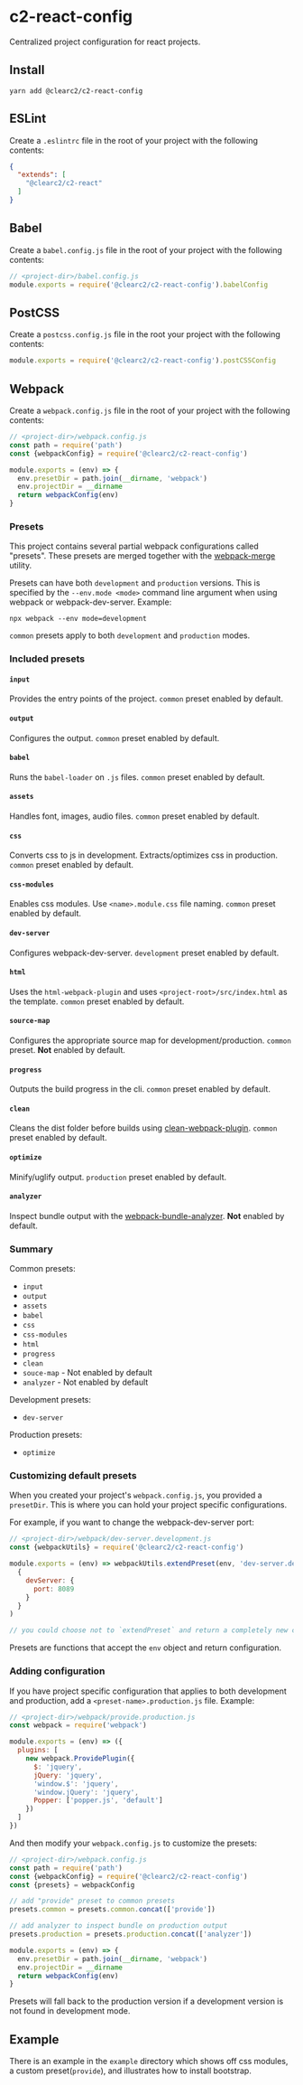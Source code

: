 # c2-react-config

Centralized project configuration for react projects.

## Install

```
yarn add @clearc2/c2-react-config
```

## ESLint

Create a `.eslintrc` file in the root of your project with the following contents:

```json
{
  "extends": [
    "@clearc2/c2-react"
  ]
}
```

## Babel

Create a `babel.config.js` file in the root of your project with the following contents:

```js
// <project-dir>/babel.config.js
module.exports = require('@clearc2/c2-react-config').babelConfig
```

## PostCSS

Create a `postcss.config.js` file in the root your project with the following contents:

```js
module.exports = require('@clearc2/c2-react-config').postCSSConfig
```

## Webpack

Create a `webpack.config.js` file in the root of your project with the following contents:


```js
// <project-dir>/webpack.config.js
const path = require('path')
const {webpackConfig} = require('@clearc2/c2-react-config')

module.exports = (env) => {
  env.presetDir = path.join(__dirname, 'webpack')
  env.projectDir = __dirname
  return webpackConfig(env)
}

```

### Presets
This project contains several partial webpack configurations called "presets". These presets are merged together with the [webpack-merge](https://github.com/survivejs/webpack-merge) utility.

Presets can have both `development` and `production` versions. This is specified by the `--env.mode <mode>` command line
argument when using webpack or webpack-dev-server. Example:

```
npx webpack --env mode=development
```

`common` presets apply to both `development` and `production` modes.

### Included presets

#### `input`
Provides the entry points of the project. `common` preset enabled by default.

#### `output`
Configures the output. `common` preset enabled by default.

#### `babel`
Runs the `babel-loader` on `.js` files. `common` preset enabled by default.

#### `assets`
Handles font, images, audio files. `common` preset enabled by default.

#### `css`
Converts css to js in development. Extracts/optimizes css in production. `common` preset enabled by default.

#### `css-modules`
Enables css modules. Use `<name>.module.css` file naming. `common` preset enabled by default.

#### `dev-server`
Configures webpack-dev-server. `development` preset enabled by default.

#### `html`
Uses the `html-webpack-plugin` and uses `<project-root>/src/index.html` as the template. `common` preset enabled by default.

#### `source-map`
Configures the appropriate source map for development/production. `common` preset. **Not** enabled by default.

#### `progress`
Outputs the build progress in the cli. `common` preset enabled by default.

#### `clean`
Cleans the dist folder before builds using [clean-webpack-plugin](https://github.com/johnagan/clean-webpack-plugin). `common` preset enabled by default.

#### `optimize`
Minify/uglify output. `production` preset enabled by default.

#### `analyzer`
Inspect bundle output with the [webpack-bundle-analyzer](https://github.com/webpack-contrib/webpack-bundle-analyzer). **Not** enabled by default.

### Summary

Common presets:
- `input`
- `output`
- `assets`
- `babel`
- `css`
- `css-modules`
- `html`
- `progress`
- `clean`
- `souce-map` - Not enabled by default
- `analyzer` - Not enabled by default

Development presets:
- `dev-server`

Production presets:
- `optimize`

### Customizing default presets
When you created your project's `webpack.config.js`, you provided a `presetDir`. This is where you can hold your project specific configurations.

For example, if you want to change the webpack-dev-server port:

```js
// <project-dir>/webpack/dev-server.development.js
const {webpackUtils} = require('@clearc2/c2-react-config')

module.exports = (env) => webpackUtils.extendPreset(env, 'dev-server.development',
  {
    devServer: {
      port: 8089
    }
  }
)

// you could choose not to `extendPreset` and return a completely new configuration.
```

Presets are functions that accept the `env` object and return configuration.

### Adding configuration
If you have project specific configuration that applies to both development and production, add a `<preset-name>.production.js` file. Example:

```js
// <project-dir>/webpack/provide.production.js
const webpack = require('webpack')

module.exports = (env) => ({
  plugins: [
    new webpack.ProvidePlugin({
      $: 'jquery',
      jQuery: 'jquery',
      'window.$': 'jquery',
      'window.jQuery': 'jquery',
      Popper: ['popper.js', 'default']
    })
  ]
})
```

And then modify your `webpack.config.js` to customize the presets:

```js
// <project-dir>/webpack.config.js
const path = require('path')
const {webpackConfig} = require('@clearc2/c2-react-config')
const {presets} = webpackConfig

// add "provide" preset to common presets
presets.common = presets.common.concat(['provide'])

// add analyzer to inspect bundle on production output
presets.production = presets.production.concat(['analyzer'])

module.exports = (env) => {
  env.presetDir = path.join(__dirname, 'webpack')
  env.projectDir = __dirname
  return webpackConfig(env)
}

```

Presets will fall back to the production version if a development version is not found in development mode.

## Example
There is an example in the `example` directory which shows off css modules, a custom preset(`provide`), and illustrates how to install bootstrap.
